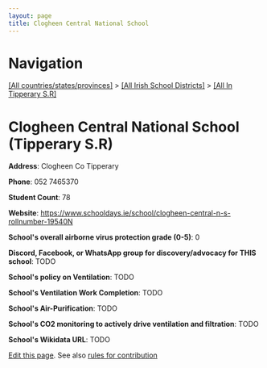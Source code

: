 ```yaml
---
layout: page
title: Clogheen Central National School
---
```

# Navigation

[[All countries/states/provinces]](../../..) > [[All Irish School Districts]](../..) > [[All In Tipperary S.R]](..)

# Clogheen Central National School (Tipperary S.R)

**Address**: Clogheen Co Tipperary

**Phone**: 052 7465370

**Student Count**: 78

**Website**: <https://www.schooldays.ie/school/clogheen-central-n-s-rollnumber-19540N>

**School's overall airborne virus protection grade (0-5)**: 0

**Discord, Facebook, or WhatsApp group for discovery/advocacy for THIS school**: TODO

**School's policy on Ventilation**: TODO

**School's Ventilation Work Completion**: TODO

**School's Air-Purification**: TODO

**School's CO2 monitoring to actively drive ventilation and filtration**: TODO

**School's Wikidata URL**: TODO


[Edit this page](https://github.com/ventilate-schools/Ireland/edit/main/./Tipperary_S.R/Clogheen_Central_National_School.md). See also [rules for contribution](../../../contribution-rules/)